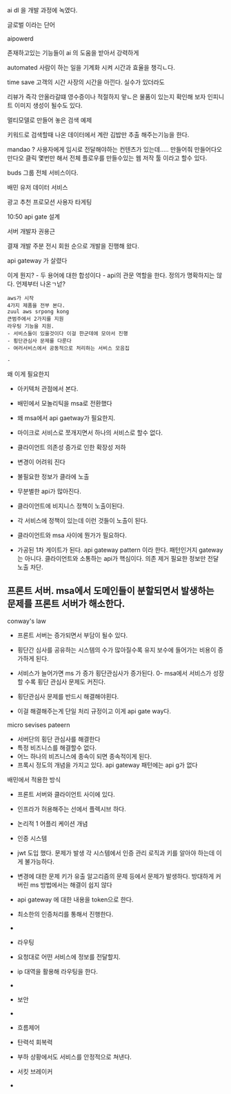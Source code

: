 ai dl 을 개발 과정에 녹였다.

글로벌 이라는 단어

 aipowerd

존재하고있는 기능들이 ai 의 도움을 받아서 강력하게

automated 
사람이 하는 일을 기계화 시켜 시간과 효율을 챙긱ㄴ다.

time save
고객의 시간 사장의 시간을 아낀다.
실수가 있더라도

리뷰가 즉각 안올라갈떄 영수증이나 적절하지 앟ㄴ은 물품이 있는지 확인해 보자 인피니트 이미지 생성이 될수도 있다.

멀티모델로 만들어 놓은 검색 예제

키워드로 검색할때 나온 데이터에서 계란 김밥만 추출 해주는기능을 한다.


mandao ?
사용자에게 임시로 전달해야하는 컨텐츠가 있는데.....
만들어줘 만들어다오 만다오
클릭 몇번만 해서 전체 플로우를 만들수있는 웹 저작 툴 이라고 할수 있다.

buds 
그룹 전체 서비스이다.

배민 유저 데이터 서비스

광고 추천 프로모션 
사용자 타게팅


10:50 api gate 설계

서버 개발자 권용근 

결재 개발 주분 전시 회원 순으로 개발을 진행해 왔다.

api gateway 가 살렸다

이게 뭔지? 
    - 두 용어에 대한 합성이다
    - api의 관문 역할을 한다.
    정의가 명확하지는 않다.
    언제부터 나온ㄱ넏?

    aws가 시작
    4가지 제품을 전부 본다. 
    zuul aws srpong kong 
    큰범주에서 2가지를 지원
    라우팅 기능을 지원.
    - 서비스들이 있을것이다 이걸 한군데에 모아서 진행
    - 횡단관심사 문제를 다룬다
    - 여러서비스에서 공동적으로 처리하는 서비스 모음집

    - 

왜 이게 필요한지
- 아키텍처 관점에서 본다.
- 배민에서 모놀리틱을 msa로 전환했다
- 왜 msa에서 api gaetway가 필요한지.
- 마이크로 서비스로 쪼개지면서 하나의 서비스로 할수 없다.
- 클라이언트 의존성 증가로 인한 확장성 저하
- 변경이 어려워 진다
- 불필요한 정보가 클라에 노출
- 무분별한 api가 많아진다.
- 클라이언트에 비지니스 정책이 노출이된다.
- 각 서비스에 정책이 있는데 이런 것들이 노출이 된다.

- 클라이언트와 msa 사이에 뭔가가 필요하다.
- 가공된 1차 게이트가 된다.
api gateway pattern 이라 한다.
패턴인거지 gateway는 아니다.
클라이언트와 소통하는 api가 핵심이다.
의존 제거 필요한 정보만 전달 노출 차단.

프론트 서버.
msa에서 도메인들이 분할되면서 발생하는 문제를 프론트 서버가 해소한다.
-

conway's law 

- 프론트 서버는 증가되면서 부담이 될수 있다.

- 횡단간 심사를 공유하는 시스템의 수가 많아질수록 유지 보수에 들어가는 비용이 증가하게 된다.
- 서비스가 늘어가면 ms 가 증가 횡단관심사가 증가된다.
0- msa에서 서비스가 성장할 수록 횡단 관심사 문제도 커진다.
- 횡단관심사 문제를 반드시 해결해야횐다.
- 이걸 해결해주는게 단일 처리 규정이고 이게 api gate way다.

micro sevises pateern 
- 서버단의 횡단 관심사를 해결한다 
- 특정 비즈니스를 해결할수 없다.
- 어느 하나의 비즈니스에 종속이 되면 종속적이게 된다.
- 프록시 정도의 개념을 가지고 있다.
api gateway 패턴에는 api g가 없다





배민에서 적용한 방식

- 프론트 서버와 클라이언트 사이에 있다.
- 인프라가 허용해주는 선에서 플렉시브 하다.
- 논리적 1 어플리 케이션 개념
- 인증 시스템
-  jwt 도입 했다. 문제가 발생 각 시스템에서 인증 관리 로직과 키를 알아야 하는데 이게 불가능하다.
- 변경에 대한 문제 키가 유출 알고리즘의 문제 등에서 문제가 발생하다.
방대하게 커버린 ms 방법에서는 해결이 쉽지 않다
- api gateway 에 대한 내용을 token으로 한다.
- 최소한의 인증처리를 통해서 진행한다.
-



- 라우팅
- 요청대로 어떤 서비스에 정보를 전달할지.
- ip 대역을 활용해 라우팅을 한다.
- 


- 보안
- 

- 흐름제어
- 탄력석 회복력
- 부하 상황에서도 서비스를 안정적으로 쳐낸다.
- 서킷 브레이커
- 